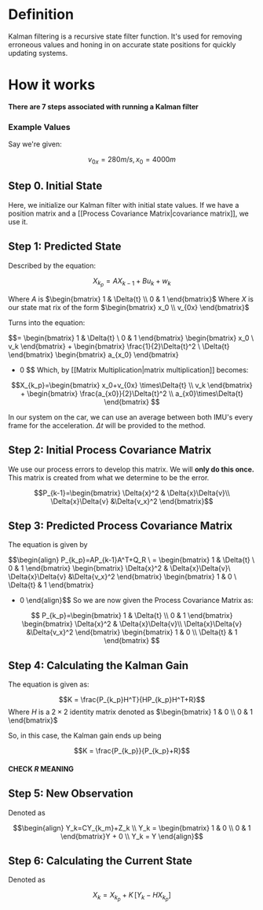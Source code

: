 # Definition
Kalman filtering is a recursive state filter function. It's used for removing erroneous values and honing in on accurate state positions for quickly updating systems.

# How it works
**There are 7 steps associated with running a Kalman filter**

### Example Values
Say we're given:

$$
v_{0x} = 280m/s, x_0=4000m
$$

## Step 0. Initial State
Here, we initialize our Kalman filter with initial state values. If we have a position matrix and a [[Process Covariance Matrix|covariance matrix]], we use it.

## Step 1: Predicted State
Described by the equation: 

$$X_{k_p} = AX_{k-1}+Bu_k+w_k$$

Where $A$ is $\begin{bmatrix} 1 & \Delta{t} \\ 0 & 1 \end{bmatrix}$ 
Where $X$ is our state mat
rix of the form $\begin{bmatrix} x_0 \\ v_{0x} \end{bmatrix}$

Turns into the equation: 

$$=
\begin{bmatrix}
1 & \Delta{t} \\
0 & 1
\end{bmatrix}
\begin{bmatrix}
x_0 \\
v_k
\end{bmatrix}
+
\begin{bmatrix}
\frac{1}{2}\Delta{t}^2 \\
\Delta{t}
\end{bmatrix}
\begin{bmatrix}
a_{x_0}
\end{bmatrix}
+ 0
$$
Which, by [[Matrix Multiplication|matrix multiplication]] becomes: 

$$X_{k_p}=\begin{bmatrix} 
x_0+v_{0x} \times\Delta{t} \\
v_k
\end{bmatrix}
+
\begin{bmatrix}
\frac{a_{x0}}{2}\Delta{t}^2 \\
a_{x0}\times\Delta{t}
\end{bmatrix}
$$

In our system on the car, we can use an average between both IMU's every frame for the acceleration. $\Delta{t}$ will be provided to the method.

## Step 2: Initial Process Covariance Matrix
We use our process errors to develop this matrix. We will **only do this once.** This matrix is created from what we determine to be the error.

$$P_{k-1}=\begin{bmatrix}
\Delta{x}^2 & \Delta{x}\Delta{v}\\
\Delta{x}\Delta{v}  &\Delta{v_x}^2 
\end{bmatrix}$$

## Step 3: Predicted Process Covariance Matrix
The equation is given by 

$$\begin{align}
P_{k_p}=AP_{k-1}A^T+Q_R \\
= \begin{bmatrix} 1 & \Delta{t} \\ 0 & 1 \end{bmatrix} \begin{bmatrix}
\Delta{x}^2 & \Delta{x}\Delta{v}\\
\Delta{x}\Delta{v}  &\Delta{v_x}^2 
\end{bmatrix} \begin{bmatrix} 1 & 0 \\ \Delta{t} & 1 \end{bmatrix}
+ 0
\end{align}$$
So we are now given the Process Covariance Matrix as:

$$
P_{k_p}=\begin{bmatrix} 1 & \Delta{t} \\ 0 & 1 \end{bmatrix} \begin{bmatrix}
\Delta{x}^2 & \Delta{x}\Delta{v}\\
\Delta{x}\Delta{v}  &\Delta{v_x}^2 
\end{bmatrix} \begin{bmatrix} 1 & 0 \\ \Delta{t} & 1 \end{bmatrix}
$$

## Step 4: Calculating the Kalman Gain
The equation is given as:

$$K = \frac{P_{k_p}H^T}{HP_{k_p}H^T+R}$$
Where $H$ is a $2\times2$ identity matrix denoted as $\begin{bmatrix} 1 & 0 \\ 0 & 1 \end{bmatrix}$

So, in this case, the Kalman gain ends up being 

$$K = \frac{P_{k_p}}{P_{k_p}+R}$$
#### CHECK $R$ MEANING

## Step 5: New Observation
Denoted as

$$\begin{align}
Y_k=CY_{k_m}+Z_k \\
Y_k = \begin{bmatrix} 1 & 0 \\ 0 & 1 \end{bmatrix}Y + 0 \\
Y_k = Y
\end{align}$$

## Step 6: Calculating the Current State
Denoted as 

$$X_k=X_{k_p}+K\,[Y_k-HX_{k_p}]$$


